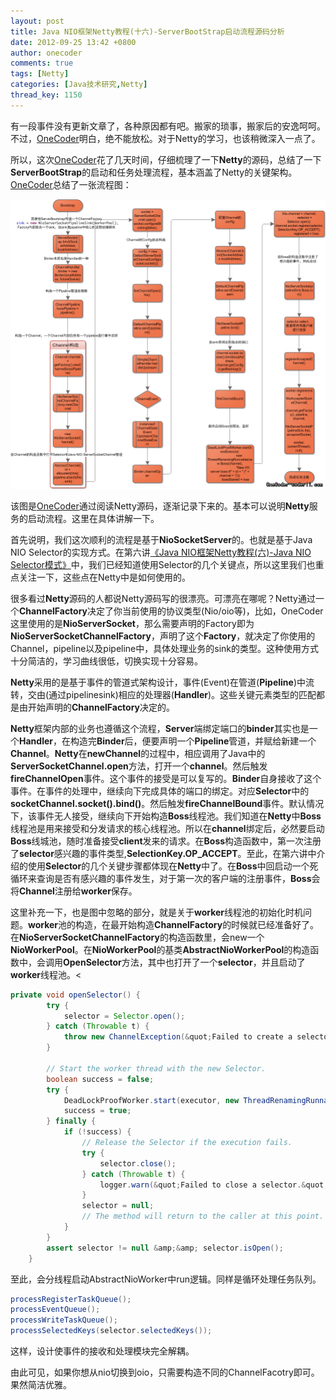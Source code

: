 ```yaml
---
layout: post
title: Java NIO框架Netty教程(十六)-ServerBootStrap启动流程源码分析
date: 2012-09-25 13:42 +0800
author: onecoder
comments: true
tags: [Netty]
categories: [Java技术研究,Netty]
thread_key: 1150
---
```

有一段事件没有更新文章了，各种原因都有吧。搬家的琐事，搬家后的安逸呵呵。不过，<a href="http://www.coderli.com">OneCoder</a>明白，绝不能放松。对于Netty的学习，也该稍微深入一点了。

所以，这次<a href="http://www.coderli.com">OneCoder</a>花了几天时间，仔细梳理了一下**Netty**的源码，总结了一下**ServerBootStrap**的启动和任务处理流程，基本涵盖了Netty的关键架构。<a href="http://www.coderli.com">OneCoder</a>总结了一张流程图：

![](/images/oldposts/aGtVD.jpg)

该图是<a href="http://www.coderli.com">OneCoder</a>通过阅读Netty源码，逐渐记录下来的。基本可以说明**Netty**服务的启动流程。这里在具体讲解一下。

首先说明，我们这次顺利的流程是基于**NioSocketServer**的。也就是基于Java NIO Selector的实现方式。在第六讲<a href="http://www.coderli.com/netty-nio-selector">《Java NIO框架Netty教程(六)-Java NIO Selector模式》</a>中，我们已经知道使用Selector的几个关键点，所以这里我们也重点关注一下，这些点在Netty中是如何使用的。

很多看过**Netty**源码的人都说Netty源码写的很漂亮。可漂亮在哪呢？Netty通过一个**ChannelFactory**决定了你当前使用的协议类型(Nio/oio等)，比如，OneCoder这里使用的是**NioServerSocket**，那么需要声明的Factory即为**NioServerSocketChannelFactory**，声明了这个**Factory**，就决定了你使用的Channel，pipeline以及pipeline中，具体处理业务的sink的类型。这种使用方式十分简洁的，学习曲线很低，切换实现十分容易。

**Netty**采用的是基于事件的管道式架构设计，事件(Event)在管道(**Pipeline**)中流转，交由(通过pipelinesink)相应的处理器(**Handler**)。这些关键元素类型的匹配都是由开始声明的**ChannelFactory**决定的。

**Netty**框架内部的业务也遵循这个流程，**Server**端绑定端口的**binder**其实也是一个**Handler**，在构造完**Binder**后，便要声明一个**Pipeline**管道，并赋给新建一个**Channel**。**Netty**在**newChannel**的过程中，相应调用了Java中的**ServerSocketChannel.open**方法，打开一个**channel**。然后触发**fireChannelOpen**事件。这个事件的接受是可以复写的。**Binder**自身接收了这个事件。在事件的处理中，继续向下完成具体的端口的绑定。对应**Selector**中的 **socketChannel.socket().bind()**。然后触发**fireChannelBound**事件。默认情况下，该事件无人接受，继续向下开始构造**Boss**线程池。我们知道在**Netty**中**Boss**线程池是用来接受和分发请求的核心线程池。所以在**channel**绑定后，必然要启动**Boss**线城池，随时准备接受**client**发来的请求。在**Boss**构造函数中，第一次注册了**selector**感兴趣的事件类型,**SelectionKey.OP_ACCEPT**。至此，在第六讲中介绍的使用**Selector**的几个关键步骤都体现在**Netty**中了。在**Boss**中回启动一个死循环来查询是否有感兴趣的事件发生，对于第一次的客户端的注册事件，**Boss**会将**Channel**注册给**worker**保存。

这里补充一下，也是图中忽略的部分，就是关于**worker**线程池的初始化时机问题。**worker**池的构造，在最开始构造**ChannelFactory**的时候就已经准备好了。在**NioServerSocketChannelFactory**的构造函数里，会new一个**NioWorkerPool**。在**NioWorkerPool**的基类**AbstractNioWorkerPool**的构造函数中，会调用**OpenSelector**方法，其中也打开了一个**selector**，并且启动了**worker**线程池。<

```java
private void openSelector() {
        try {
            selector = Selector.open();
        } catch (Throwable t) {
            throw new ChannelException(&quot;Failed to create a selector.&quot;, t);
        }

        // Start the worker thread with the new Selector.
        boolean success = false;
        try {
            DeadLockProofWorker.start(executor, new ThreadRenamingRunnable(this, &quot;New I/O  worker #&quot; + id));
            success = true;
        } finally {
            if (!success) {
                // Release the Selector if the execution fails.
                try {
                    selector.close();
                } catch (Throwable t) {
                    logger.warn(&quot;Failed to close a selector.&quot;, t);
                }
                selector = null;
                // The method will return to the caller at this point.
            }
        }
        assert selector != null &amp;&amp; selector.isOpen();
    }
```

至此，会分线程启动AbstractNioWorker中run逻辑。同样是循环处理任务队列。

```java
processRegisterTaskQueue();
processEventQueue();
processWriteTaskQueue();
processSelectedKeys(selector.selectedKeys());
```

这样，设计使事件的接收和处理模块完全解耦。

由此可见，如果你想从nio切换到oio，只需要构造不同的ChannelFacotry即可。果然简洁优雅。